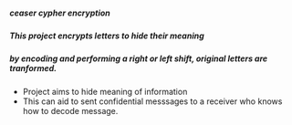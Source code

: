 ##### ceaser cypher encryption

##### This project encrypts letters to hide their meaning
##### by encoding and performing a right or left shift, original letters are tranformed.
* Project aims to hide meaning of information 
* This can aid to sent confidential messsages to a receiver who knows how to decode message.